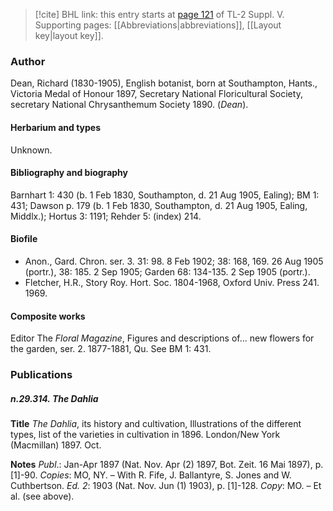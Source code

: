 > [!cite] BHL link: this entry starts at [page 121](https://www.biodiversitylibrary.org/item/103833#page/133/mode/1up) of TL-2 Suppl. V.
> Supporting pages: [[Abbreviations|abbreviations]], [[Layout key|layout key]].

### Author

Dean, Richard (1830-1905), English botanist, born at Southampton, Hants., Victoria Medal of Honour 1897, Secretary National Floricultural Society, secretary National Chrysanthemum Society 1890. (*Dean*).

#### Herbarium and types

Unknown.

#### Bibliography and biography

Barnhart 1: 430 (b. 1 Feb 1830, Southampton, d. 21 Aug 1905, Ealing); BM 1: 431; Dawson p. 179 (b. 1 Feb 1830, Southampton, d. 21 Aug 1905, Ealing, Middlx.); Hortus 3: 1191; Rehder 5: (index) 214.

#### Biofile

- Anon., Gard. Chron. ser. 3. 31: 98. 8 Feb 1902; 38: 168, 169. 26 Aug 1905 (portr.), 38: 185. 2 Sep 1905; Garden 68: 134-135. 2 Sep 1905 (portr.).
- Fletcher, H.R., Story Roy. Hort. Soc. 1804-1968, Oxford Univ. Press 241. 1969.

#### Composite works

Editor The *Floral Magazine*, Figures and descriptions of... new flowers for the garden, ser. 2. 1877-1881, Qu. See BM 1: 431.

### Publications

##### n.29.314. The Dahlia

**Title**
*The Dahlia*, its history and cultivation, Illustrations of the different types, list of the varieties in cultivation in 1896. London/New York (Macmillan) 1897. Oct.

**Notes**
*Publ*.: Jan-Apr 1897 (Nat. Nov. Apr (2) 1897, Bot. Zeit. 16 Mai 1897), p. \[1\]-90. *Copies*: MO, NY. – With R. Fife, J. Ballantyre, S. Jones and W. Cuthbertson.
*Ed. 2*: 1903 (Nat. Nov. Jun (1) 1903), p. \[1\]-128. *Copy*: MO. – Et al. (see above).


